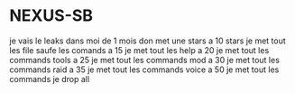 # NEXUS-SB
je vais le leaks dans moi de 1 mois don met une stars
a 10 stars je met tout les file saufe les comands 
a 15 je met tout les help 
a 20 je met tout les commands tools 
a 25 je met tout les commands mod
a 30 je met tout les commands raid 
a 35 je met tout les commands voice
a 50 je met tout les commands je drop all
